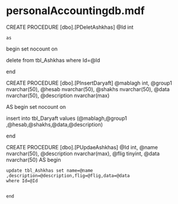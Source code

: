 # personalAccountingdb.mdf
CREATE PROCEDURE [dbo].[PDeletAshkhas]
	@Id int 


	as 
begin 
set nocount on 



delete from tbl_Ashkhas where Id=@Id

end



CREATE PROCEDURE [dbo].[PInsertDaryaft]
	@mablagh int,
	@group1 nvarchar(50),
	@hesab nvarchar(50),
	@shakhs nvarchar(50),
	@data nvarchar(50),
	@description nvarchar(max)

AS
begin 
set nocount on 

insert into tbl_Daryaft values (@mablagh,@group1 ,@hesab,@shakhs,@data,@description)




end



CREATE PROCEDURE [dbo].[PUpdaeAshkhas]
	@Id int,
	@name nvarchar(50),
	@description nvarchar(max),
	@flig tinyint,
	@data nvarchar(50) 
AS
	begin 


	update tbl_Ashkhas set name=@name ,description=@description,flig=@flig,data=@data
	where Id=@Id


	end
